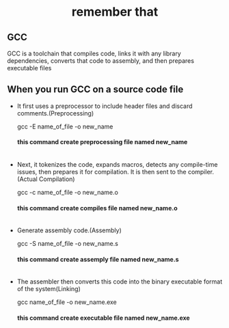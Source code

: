 <h1 align="center">remember that</h1>
<h2>GCC</h2>
GCC is a toolchain that compiles code, links it with any library dependencies, converts that code to assembly, and then prepares executable files
<h2>When you run GCC on a source code file</h2>
<ul>
  <li>It first uses a preprocessor to include header files and discard comments.(Preprocessing)</li>
  <p>gcc -E name_of_file -o new_name</p>  <h4>this command create preprocessing file named new_name</h4>
  <br>
  <li>Next, it tokenizes the code, expands macros, detects any compile-time issues, then prepares it for compilation. It is then sent to the compiler.(Actual Compilation)</li>
  <p>gcc -c name_of_file -o new_name.o</p> <h4>this command create compiles file named new_name.o</h4>
  <br>
  <li>Generate assembly code.(Assembly) </li>
  <p>gcc -S name_of_file -o new_name.s </p> <h4>this command create assemply file named new_name.s</h4>
  <br>
  <li>The assembler then converts this code into the binary executable format of the system(Linking)</li>
  <p>gcc name_of_file -o new_name.exe </p> <h4>this command create executable file named new_name.exe</h4>
  </ul>
  
  
